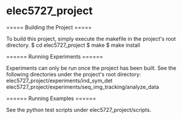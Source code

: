 # elec5727_project

===== Building the Project =====

To build this project, simply execute the makefile in the project's root directory.
$ cd elec5727_project
$ make
$ make install

====== Running Experiments ======

Experiments can only be run once the project has been built. See the following directories under the project's root directory:
elec5727_project/experiments/ind_sym_det
elec5727_project/experiments/seq_img_tracking/analyze_data

====== Running Examples ======

See the python test scripts under elec5727_project/scripts.